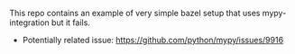 This repo contains an example of very simple bazel setup that uses mypy-integration but it fails.

- Potentially related issue: https://github.com/python/mypy/issues/9916
